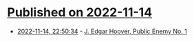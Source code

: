 # [Published on 2022-11-14](index.md)

* [2022-11-14, 22:50:34](https://news.ycombinator.com/item?id=33602499) - [J. Edgar Hoover, Public Enemy No. 1](https://www.newyorker.com/magazine/2022/11/21/j-edgar-hoover-public-enemy-no-1)
